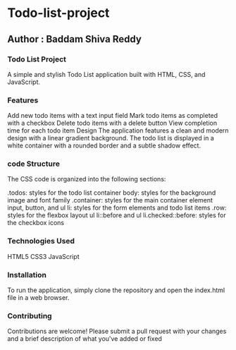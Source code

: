 # Todo-list-project

<h2>Author : Baddam Shiva Reddy</h2>
<h3>Todo List Project</h3>
A simple and stylish Todo List application built with HTML, CSS, and JavaScript.

<h3>Features</h3>
Add new todo items with a text input field
Mark todo items as completed with a checkbox
Delete todo items with a delete button
View completion time for each todo item
Design
The application features a clean and modern design with a linear gradient background. The todo list is displayed in a white container with a rounded border and a subtle shadow effect.




<h3>code Structure</h3>
The CSS code is organized into the following sections:

.todos: styles for the todo list container
body: styles for the background image and font family
.container: styles for the main container element
input, button, and ul li: styles for the form elements and todo list items
.row: styles for the flexbox layout
ul li::before and ul li.checked::before: styles for the checkbox icons
<h3>Technologies Used</h3>
HTML5
CSS3
JavaScript

<h3>Installation</h3>
To run the application, simply clone the repository and open the index.html file in a web browser.


<h3>Contributing</h3>
Contributions are welcome! Please submit a pull request with your changes and a brief description of what you've added or fixed
